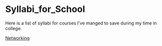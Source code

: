 # Syllabi_for_School

Here is a list of syllabi for courses I've manged to save during my time in college.

[Networking](/CSC%20425%20-%20Networking_Syllabus.pdf)

